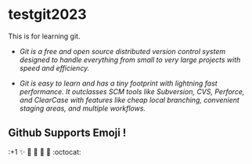 # testgit2023
This is for learning git.
- *Git is a free and open source distributed version control system designed to handle everything from small to very large projects with speed and efficiency.*

- *Git is easy to learn and has a tiny footprint with lightning fast performance. It outclasses SCM tools like Subversion, CVS, Perforce, and ClearCase with features like cheap local branching, convenient staging areas, and multiple workflows.*

## Github Supports Emoji !
:+1 ✨ 🐫 🎉 🚀 🤘 :octocat:
